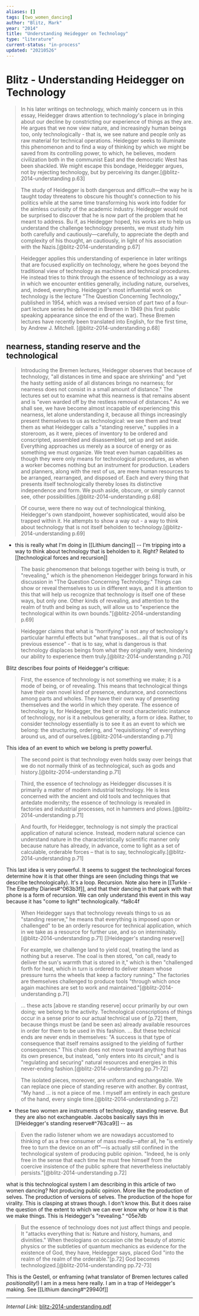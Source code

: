 ```yaml
---
aliases: []
tags: [two_women_dancing]
author: "Blitz, Mark"
year: "2014"
title: "Understanding Heidegger on Technology"
type: "literature"
current-status: "in-process"
updated: "20210526"
---
```


# Blitz - Understanding Heidegger on Technology

> In his later writings on technology, which mainly concern us in this essay, Heidegger draws attention to technology's place in bringing about our decline by constricting our experience of things as they are. He argues that we now view nature, and increasingly human beings too, only technologically - that is, we see nature and people only as raw material for technical operations. Heidegger seeks to illuminate this phenomenon and to find a way of thinking by which we might be saved from its controlling power, to which, he believes, modern civilization both in the communist East and the democratic West has been shackled. We might escape this bondage, Heidegger argues, not by rejecting technology, but by perceiving its danger.[@blitz-2014-understanding p.63]

> The study of Heidegger is both dangerous and difficult—the way he is taught today threatens to obscure his thought's connection to his politics while at the same time transforming his work into fodder for the aimless curiosity of the academic industry. Heidegger would not be surprised to discover that he is now part of the problem that he meant to address. Bu if, as Heidegger hoped, his works are to help us understand the challenge technology presents, we must study him both carefully and cautiously—carefully, to appreciate the depth and complexity of his thought, an cautiously, in light of his association with the Nazis.[@blitz-2014-understanding p.67]

> Heidegger applies this understanding of experience in later writings that are focused explicitly on technology, where he goes beyond the traditional view of technology as machines and technical procedures. He instead tries to think through the essence of technology as a way in which we encounter entities generally, including nature, ourselves, and, indeed, everything. Heidegger's most influential work on technology is the lecture "The Question Concerning Technology," published in 1954, which was a revised version of part two of a four-part lecture series he delivered in Bremen in 1949 (his first public speaking appearance since the end of the war). These Bremen lectures have recently been translated into English, for the first time, by Andrew J. Mitchell. [@blitz-2014-understanding p.68]

## nearness, standing reserve and the technological

> Introducing the Bremen lectures, Heidegger observes that because of technology, "all distances in time and space are shrinking" and "yet the hasty setting aside of all distances brings no nearness; for nearness does not consist in a small amount of distance." The lectures set out to examine what this nearness is that remains absent and is "even warded off by the restless removal of distances." As we shall see, we have become almost incapable of experiencing this nearness, let alone understanding it, because all things increasingly present themselves to us as technological: we see them and treat them as what Heidegger calls a "standing reserve," supplies in a storeroom, as it were, pieces of inventory to be ordered and conscripted, assembled and disassembled, set up and set aside. Everything approaches us merely as a source of energy or as something we must organize. We treat even human capabilities as though they were only means for technological procedures, as when a worker becomes nothing but an instrument for production. Leaders and planners, along with the rest of us, are mere human resources to be arranged, rearranged, and disposed of. Each and every thing that presents itself technologically thereby loses its distinctive independence and form. We push aside, obscure, or simply cannot see, other possibilities.[@blitz-2014-understanding p.68]

> Of course, were there no way out of technological thinking, Heidegger's own standpoint, however sophisticated, would also be trapped within it. He attempts to show a way out - a way to think about technology that is not itself beholden to technology.[@blitz-2014-understanding p.69]

- this is really what I'm doing in [[Lithium dancing]] -- I'm tripping into a way to think about technology that is beholden to it. Right? Related to [[technological forces and recursion]]

> The basic phenomenon that belongs together with being is truth, or "revealing," which is the phenomenon Heidegger brings forward in his discussion in "The Question Concerning Technology." Things can show or reveal themselves to us in different ways, and it is attention to this that will help us recognize that technology is itself one of these ways, but only one. Other kinds of revealing, and attention to the realm of truth and being as such, will allow us to "experience the technological within its own bounds."[@blitz-2014-understanding p.69]

> Heidegger claims that what is "horrifying" is not any of technology's particular harmful effects but "what transposes... all that is out of its previous essence" - that is to say, what is dangerous is that technology displaces beings from what they originally were, hindering our ability to experience them truly.[@blitz-2014-understanding p.70]

Blitz describes four points of Heidegger's critique:

> First, the essence of technology is not something we make; it is a mode of being, or of revealing. This means that technological things have their own novel kind of presence, endurance, and connections among parts and wholes. They have their own way of presenting themselves and the world in which they operate. The essence of technology is, for Heidegger, the best or most characteristic instance of technology, nor is it a nebulous generality, a form or idea. Rather, to consider technology essentially is to see it as an event to which we belong: the structuring, ordering, and "requisitioning" of everything around us, and of ourselves.[@blitz-2014-understanding p.71]

This idea of an event to which we belong is pretty powerful.

 

> The second point is that technology even holds sway over beings that we do not normally think of as technological, such as gods and history.[@blitz-2014-understanding p.71] 

> Third, the essence of technology as Heidegger discusses it is primarily a matter of modern industrial technology. He is less concerned with the ancient and old tools and techniques that antedate modernity; the essence of technology is revealed in factories and industrial processes, not in hammers and plows.[@blitz-2014-understanding p.71] 

>  And fourth, for Heidegger, technology is not simply the practical application of natural science. Instead, modern natural science can understand nature in the characteristically scientific manner only because nature has already, in advance, come to light as a set of calculable, orderable forces – that is to say, technologically.[@blitz-2014-understanding p.71]

This last idea is very powerful. It seems to suggest the technological forces determine how it is that other things are seen (including things that we describe technologically). It's a loop. Recursion. Note also here in [[Turkle - The Empathy Diaries#^063b3f]], and that their dancing in that park with that phone is a form of recursion. We can only understand this event in this way because it has "come to light" technologically.  ^fa8c4f

> When Heidegger says that technology reveals things to us as "standing reserve," he means that everything is imposed upon or challenged" to be an orderly resource for technical application, which in we take as a resource for further use, and so on interminably.[@blitz-2014-understanding p.71] [[Heidegger's standing reserve]]

> For example, we challenge land to yield coal, treating the land as nothing but a reserve. The coal is then stored, "on call, ready to deliver the sun's warmth that is stored in it," which is then "challenged forth for heat, which in turn is ordered to deliver steam whose pressure turns the wheels that keep a factory running." The factories are themselves challenged to produce tools "through which once again machines are set to work and maintained."[@blitz-2014-understanding p.71]

> ... these acts [above re standing reserve] occur primarily by our own doing; we belong to the activity. Technological conscriptions of things occur in a sense prior to our actual technical use of [p.72] them, because things must be (and be seen as) already available resources in order for them to be used in this fashion. ... But these technical ends are never ends in themselves: "A success is that type of consequence that itself remains assigned to the yielding of further consequences." This chain does not move toward anything that has its own presence, but instead, "only enters into its circuit," and is "regulating and securing" natural resources and energies in this never-ending fashion.[@blitz-2014-understanding pp.71-72]


> The isolated pieces, moreover, are uniform and exchangeable. We can replace one piece of standing reserve with another. By contrast, "My hand ... is not a piece of me. I myself am entirely in each gesture of the hand, every single time.[@blitz-2014-understanding p.72]

- these two women are instruments of technology, standing reserve. But they are also not exchangeable. Jacobs basically says this in [[Heidegger's standing reserve#^763ca9]] -- as

> Even the radio listener whom we are nowadays accustomed to thinking of as a free consumer of mass media—after all, he "is entirely free to turn the device on an off"—is actually still confined in the technological system of producing public opinion. "Indeed, he is only free in the sense that each time he must free himself from the coercive insistence of the public sphere that nevertheless ineluctably persists."[@blitz-2014-understanding p.72]

what is this technological system I am describing in this article of two women dancing? Not producing public opinion. More like the production of selves. The production of versions of selves. The production of the hope for virality. This is clasping at straws though. I don't know this. But it does raise the question of the extent to which we can ever know why or how it is that we make things. This is Heidegger's "revealing." ^05e7db

> But the essence of technology does not just affect things and people. It "attacks everything that is: Nature and history, humans, and divinities." When theologians on occasion cite the beauty of atomic physics or the subtleties of quantum mechanics as evidence for the existence of God, they have, Heidegger says, placed God "into the realm of the realm of the orderable."[p.72] God becomes technologized.[@blitz-2014-understanding pp.72-73]

This is the Gestell, or enframing (what translator of Bremen lectures called _positionality_!) I am in a mess here really. I am in a trap of Heidegger's making. See [[Lithium dancing#^29940f]]

---

_Internal Link:_ [blitz-2014-understanding.pdf](hook://file/xkNM4xtb1?p=RHJvcGJveC9iaWJsaW9ncmFwaHkgcGRmcw==&n=blitz-2014-understanding.pdf)